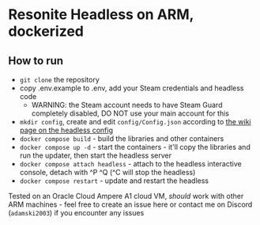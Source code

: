# Resonite Headless on ARM, dockerized

## How to run

- `git clone` the repository
- copy .env.example to .env, add your Steam credentials and headless code
  - WARNING: the Steam account needs to have Steam Guard completely disabled, DO NOT use your main account for this
- `mkdir config`, create and edit `config/Config.json` according to [the wiki page on the headless config](https://wiki.resonite.com/Headless_Server_Software/Configuration_File)
- `docker compose build` - build the libraries and other containers
- `docker compose up -d` - start the containers - it'll copy the libraries and run the updater, then start the headless server
- `docker compose attach headless` - attach to the headless interactive console, detach with ^P ^Q (^C will stop the headless)
- `docker compose restart` - update and restart the headless

Tested on an Oracle Cloud Ampere A1 cloud VM, *should* work with other ARM machines - feel free to create an issue here or contact me on Discord (`adamski2003`) if you encounter any issues
